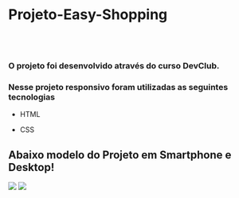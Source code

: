 # Projeto-Easy-Shopping
<br>
<br>

<h3>O projeto foi desenvolvido através do curso DevClub.<h3> 
<h3>Nesse projeto responsivo foram utilizadas as seguintes tecnologias</h3>

 
 - HTML
 
 - CSS

<h2>Abaixo modelo do Projeto em Smartphone e Desktop!</h2>

<img src="https://github.com/VitorDev92/Projeto-Easy-Shopping/blob/main/img/Smartphone.jpeg?raw=true"/> 
<img src="https://github.com/VitorDev92/Projeto-Easy-Shopping/blob/main/img/Desktop.PNG?raw=true"/>

